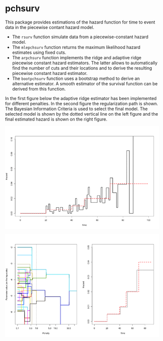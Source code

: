 # pchsurv

This package provides estimations of the hazard function for time to event data in the piecewise contant hazard model.

- The `rsurv` function simulate data from a piecewise-constant hazard model.
- The `mlepchsurv` function returns the maximum likelihood hazard estimates using fixed cuts. 
- The `arpchsurv` function implements the ridge and adaptive ridge piecewise constant hazard estimators. The latter allows to automatically find the number of cuts and their locations and to derive the resulting piecewise constant hazard estimator.
- The `bootpchsurv` function uses a bootstrap method to derive an alternative estimator. A smooth estimator of the survival function can be derived from this function.

In the first figure below the adaptive ridge estimator has been implemented for different penalties. In the second figure the regularization path is shown. The Bayesian Information Criteria is used to select the final model. The selected model is shown by the dotted vertical line on the left figure and the final estimated hazard is shown on the right figure.

![](penhaz4.gif)

![](arpch3.gif)
